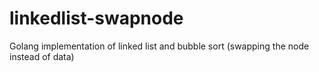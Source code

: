 # linkedlist-swapnode
Golang implementation of linked list and bubble sort (swapping the node instead of data)
